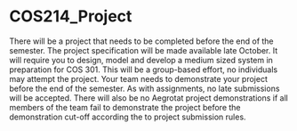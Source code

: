 # COS214_Project
There will be a project that needs to be completed before the end of the semester. The project specification will be made available late October. It will require you to design, model and develop a medium sized system in preparation for COS 301. This will be a group-based effort, no individuals may attempt the project. Your team needs to demonstrate your project before the end of the semester. As with assignments, no late submissions will be accepted. There will also be no Aegrotat project demonstrations if all members of the team fail to demonstrate the project before the demonstration cut-off according the to project submission rules.
